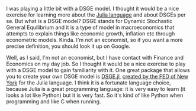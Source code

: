 I was playing a little bit with a DSGE model. I thought it would be a nice exercise for learning more about the [Julia language](https://julialang.org/) and about DSGEs per se. But what is a DSGE model? DSGE stands for Dynamic Stochastic General Equilibrium and it is a type of model in macroeconomics that attempts to explain things like economic growth, inflation etc through econometric models. Kinda. I'm not an economist, so if you want a more precise definition, you should look it up on Google.

Well, as I said, I'm not an economist, but I have contact with Finance and Economics on my day job. So I thought it would be a nice exercise to play with a DSGE model to gain familiarity with it. One great package that allows you to create your own DSGE model is [DSGE.jl](https://frbny-dsge.github.io/DSGE.jl/), [created by the FED of New York](https://libertystreeteconomics.newyorkfed.org/2015/12/the-frbny-dsge-model-meets-julia.html) for the Julia language. I think it is a fortunate language choice, because Julia is a great programming language: it is very easy to learn (it looks a lot like Python) but it is very fast. So it's kind of like Python when programming and like C when running.

